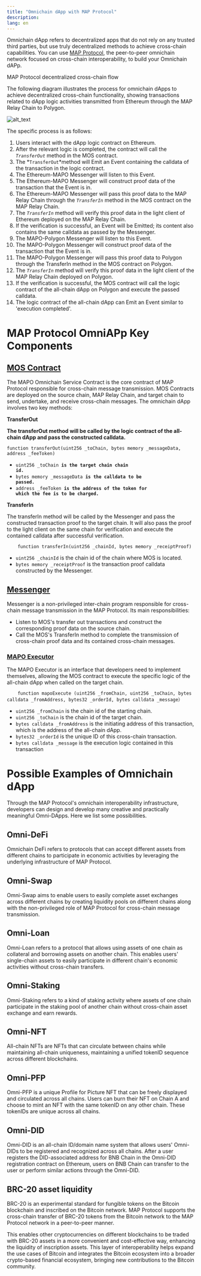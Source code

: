 ```yaml
---
title: "Omnichain dApp with MAP Protocol"
description: 
lang: en
---
```



Omnichain dApp refers to decentralized apps that do not rely on any trusted third parties, but use truly decentralized methods to achieve cross-chain capabilities. You can use [MAP Protocol](/what-is-map-protocol), the peer-to-peer omnichain network focused on cross-chain interoperability, to build your Omnichain dAPp.

MAP Protocol decentralized cross-chain flow

The following diagram illustrates the process for omnichain dApps to achieve decentralized cross-chain functionality, showing transactions related to dApp logic activities transmitted from Ethereum through the MAP Relay Chain to Polygon.




![alt_text](/images/article/images/omniapp.png "image_tooltip")


The specific process is as follows:



1. Users interact with the dApp logic contract on Ethereum.
2. After the relevant logic is completed, the contract will call the *`TransferOut`* method in the MOS contract.
3. The  *`TransferOut`*method will Emit an Event containing the calldata of the transaction in the logic contract.
4. The Ethereum-MAPO Messenger will listen to this Event.
5. The Ethereum-MAPO Messenger will construct proof data of the transaction that the Event is in.
6. The Ethereum-MAPO Messenger will pass this proof data to the MAP Relay Chain through the *`TransferIn`* method in the MOS contract on the MAP Relay Chain.
7. The *`TransferIn`* method will verify this proof data in the light client of Ethereum deployed on the MAP Relay Chain.
8. If the verification is successful, an Event will be Emitted; its content also contains the same calldata as passed by the Messenger.
9. The MAPO-Polygon Messenger will listen to this Event.
10. The MAPO-Polygon Messenger will construct proof data of the transaction that the Event is in.
11. The MAPO-Polygon Messenger will pass this proof data to Polygon through the TransferIn method in the MOS contract on Polygon.
12. The *`TransferIn`* method will verify this proof data in the light client of the MAP Relay Chain deployed on Polygon.
13. If the verification is successful, the MOS contract will call the logic contract of the all-chain dApp on Polygon and execute the passed calldata.
14. The logic contract of the all-chain dApp can Emit an Event similar to 'execution completed'.


# **MAP Protocol OmniAPp Key Components**


## **[MOS Contract](https://github.com/mapprotocol/mapo-service-contracts/blob/main/evm/contracts/MapoServiceV3.sol)**

The MAPO Omnichain Service Contract is the core contract of MAP Protocol responsible for cross-chain message transmission. MOS Contracts are deployed on the source chain, MAP Relay Chain, and target chain to send, undertake, and receive cross-chain messages. The omnichain dApp involves two key methods:

**TransferOut**

**The transferOut method will be called by the logic contract of the all-chain dApp and pass the constructed calldata.**


```
function transferOut(uint256 _toChain, bytes memory _messageData, address _feeToken)
```





* <code>uint256 _toChain<strong> is the target chain chain id.</strong></code>
* <code>bytes memory _messageData<strong> is the calldata to be passed.</strong></code>
* <code>address _feeToken<strong> is the address of the token for which the fee is to be charged.</strong></code>

<strong>TransferIn</strong>

The transferIn method will be called by the Messenger and pass the constructed transaction proof to the target chain. It will also pass the proof to the light client on the same chain for verification and execute the contained calldata after successful verification.

```
    function transferIn(uint256 _chainId, bytes memory _receiptProof)

```



* `uint256 _chainId` is the chain id of the chain where MOS is located.
* `bytes memory _receiptProof` is the transaction proof calldata constructed by the Messenger.


## **[Messenger](https://github.com/mapprotocol/compass)**

Messenger is a non-privileged inter-chain program responsible for cross-chain message transmission in the MAP Protocol. Its main responsibilities:



* Listen to MOS's transfer out transactions and construct the corresponding proof data on the source chain.
* Call the MOS's TransferIn method to complete the transmission of cross-chain proof data and its contained cross-chain messages.


### **[MAPO Executor](https://github.com/mapprotocol/mapo-service-contracts/blob/main/evm/contracts/interface/IMapoExecutor.sol)**

The MAPO Executor is an interface that developers need to implement themselves, allowing the MOS contract to execute the specific logic of the all-chain dApp when called on the target chain.

```
    function mapoExecute (uint256 _fromChain, uint256 _toChain, bytes calldata _fromAddress, bytes32 _orderId, bytes calldata _message）

```



* `uint256 _fromChain` is the chain id of the starting chain.
* `uint256 _toChain` is the chain id of the target chain.
* `bytes calldata _fromAddress` is the initiating address of this transaction, which is the address of the all-chain dApp.
* `bytes32 _orderId` is the unique ID of this cross-chain transaction.
* `bytes calldata _message` is the execution logic contained in this transaction


# **Possible Examples of Omnichain dApp**

Through the MAP Protocol's omnichain interoperability infrastructure, developers can design and develop many creative and practically meaningful Omni-DApps. Here we list some possibilities.


## **Omni-DeFi**

Omnichain DeFi refers to protocols that can accept different assets from different chains to participate in economic activities by leveraging the underlying infrastructure of MAP Protocol.


## **Omni-Swap**

Omni-Swap aims to enable users to easily complete asset exchanges across different chains by creating liquidity pools on different chains along with the non-privileged role of MAP Protocol for cross-chain message transmission.


## **Omni-Loan**

Omni-Loan refers to a protocol that allows using assets of one chain as collateral and borrowing assets on another chain. This enables users' single-chain assets to easily participate in different chain's economic activities without cross-chain transfers.


## **Omni-Staking**

Omni-Staking refers to a kind of staking activity where assets of one chain participate in the staking pool of another chain without cross-chain asset exchange and earn rewards.


## **Omni-NFT**

All-chain NFTs are NFTs that can circulate between chains while maintaining all-chain uniqueness, maintaining a unified tokenID sequence across different blockchains.


## **Omni-PFP**

Omni-PFP is a unique Profile for Picture NFT that can be freely displayed and circulated across all chains. Users can burn their NFT on Chain A and choose to mint an NFT with the same tokenID on any other chain. These tokenIDs are unique across all chains.


## **Omni-DID**

Omni-DID is an all-chain ID/domain name system that allows users' Omni-DIDs to be registered and recognized across all chains. After a user registers the DID-associated address for BNB Chain in the Omni-DID registration contract on Ethereum, users on BNB Chain can transfer to the user or perform similar actions through the Omni-DID.

## BRC-20 asset liquidity

BRC-20 is an experimental standard for fungible tokens on the Bitcoin blockchain and inscribed on the Bitcoin network. MAP Protocol supports the cross-chain transfer of BRC-20 tokens from the Bitcoin network to the MAP Protocol network in a peer-to-peer manner.

This enables other cryptocurrencies on different blockchains to be traded with BRC-20 assets in a more convenient and cost-effective way, enhancing the liquidity of inscription assets. This layer of interoperability helps expand the use cases of Bitcoin and integrates the Bitcoin ecosystem into a broader crypto-based financial ecosystem, bringing new contributions to the Bitcoin community.
